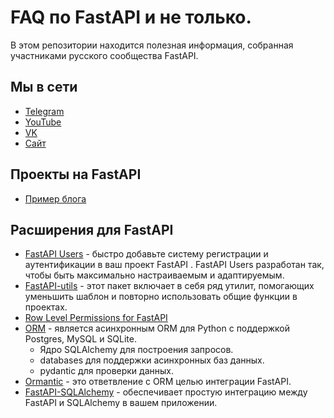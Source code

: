 # FAQ по FastAPI и не только.

В этом репозитории находится полезная информация, собранная участниками русского сообщества FastAPI.

## Мы в сети
- [Telegram](https://t.me/fastapiru)
- [YouTube](https://www.youtube.com/channel/UCFCaz7mA2qNodfTh0x1ET5Q)
- [VK](https://vk.com/djangochannel)
- [Сайт](https://djangochannel.com)

## Проекты на FastAPI

- [Пример блога](https://github.com/DJWOMS/blog_FastAPI)

## Расширения для FastAPI
- [FastAPI Users](https://github.com/frankie567/fastapi-users) - быстро добавьте систему регистрации и аутентификации в ваш проект FastAPI . FastAPI Users разработан так, чтобы быть максимально настраиваемым и адаптируемым.
- [FastAPI-utils](https://github.com/dmontagu/fastapi-utils) - этот пакет включает в себя ряд утилит, помогающих уменьшить шаблон и повторно использовать общие функции в проектах.
- [Row Level Permissions for FastAPI](https://github.com/holgi/fastapi-permissions)
- [ORM](https://github.com/encode/orm/) - является асинхронным ORM для Python с поддержкой Postgres, MySQL и SQLite.
  - Ядро SQLAlchemy для построения запросов.
  - databases для поддержки асинхронных баз данных.
  - pydantic для проверки данных.
- [Ormantic](https://github.com/awesometoolbox/ormantic) - это ответвление с ORM целью интеграции FastAPI.
- [FastAPI-SQLAlchemy](https://github.com/mfreeborn/fastapi-sqlalchemy) - обеспечивает простую интеграцию между FastAPI и SQLAlchemy в вашем приложении.



